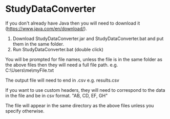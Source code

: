 # StudyDataConverter

If you don't already have Java then you will need to download it (https://www.java.com/en/download/).

1. Download StudyDataConverter.jar and StudyDataConverter.bat and put them in the same folder.
2. Run StudyDataConverter.bat (double click)

You will be prompted for file names, unless the file is in the same folder as the above files then they will need a full file path.
e.g. C:\Users\me\myFile.txt

The output file will need to end in .csv
e.g. results.csv

If you want to use custom headers, they will need to correspond to the data in the file and be in csv format.
"AB, CD, EF, GH"

The file will appear in the same directory as the above files unless you specify otherwise.
